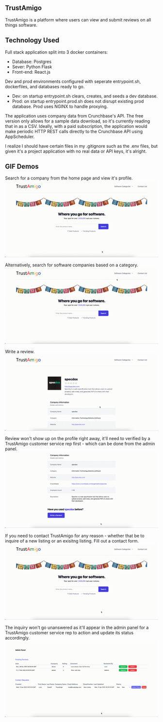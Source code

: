 ## TrustAmigo

TrustAmigo is a platform where users can view and submit reviews on all things software.

## Technology Used

Full stack application split into 3 docker containers:

- Database: Postgres
- Sever: Python Flask
- Front-end: React.js

Dev and prod environments configured with seperate entrypoint.sh, dockerfiles, and databases ready to go.

- Dev: on startup entrypoint.sh clears, creates, and seeds a dev database.
- Prod: on startup entrypoint.prod.sh does not disrupt existing prod database. Prod uses NGINX to handle proxying.

The application uses company data from Crunchbase's API. The free version only allows for a sample data download, so it's currently reading that in as a CSV. Ideally, with a paid subscription, the application would make periodic HTTP REST calls directly to the Crunchbase API using AppScheduler.

I realize I should have certain files in my .gitignore such as the .env files, but given it's a project application with no real data or API keys, it's alright.

## GIF Demos

Search for a company from the home page and view it's profile.
![gif_of_searching](demos/search.gif)

Alternatively, search for software companies based on a category.
![gif_of_categories](demos/categories.gif)

Write a review.
![gif_of_writing_a_review](demos/write_a_review.gif)

Review won't show up on the profile right away, it'll need to verified by a TrustAmigo customer service rep first - which can be done from the admin panel.
![gif_of_approving_a_review](demos/approve_a_review.gif)

If you need to contact TrustAmigo for any reason - whether that be to inquire of a new listing or an exisitng listing. Fill out a contact form.
![gif_of_contact_us](demos/contact_us.gif)

The inquiry won't go unanswered as it'll appear in the admin panel for a TrustAmigo customer service rep to action and update its status accordingly.
![gif_of_check_contact_requests](demos/check_contact_requests.gif)
